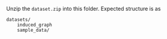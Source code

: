 
Unzip the `dataset.zip` into this folder. Expected structure is as

```
datasets/
    induced_graph
    sample_data/
```